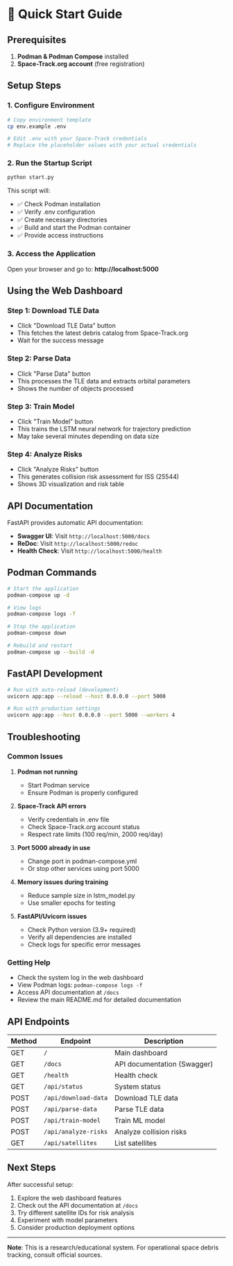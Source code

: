 # 🚀 Quick Start Guide

## Prerequisites
1. **Podman & Podman Compose** installed
2. **Space-Track.org account** (free registration)

## Setup Steps

### 1. Configure Environment
```bash
# Copy environment template
cp env.example .env

# Edit .env with your Space-Track credentials
# Replace the placeholder values with your actual credentials
```

### 2. Run the Startup Script
```bash
python start.py
```

This script will:
- ✅ Check Podman installation
- ✅ Verify .env configuration
- ✅ Create necessary directories
- ✅ Build and start the Podman container
- ✅ Provide access instructions

### 3. Access the Application
Open your browser and go to: **http://localhost:5000**

## Using the Web Dashboard

### Step 1: Download TLE Data
- Click "Download TLE Data" button
- This fetches the latest debris catalog from Space-Track.org
- Wait for the success message

### Step 2: Parse Data
- Click "Parse Data" button
- This processes the TLE data and extracts orbital parameters
- Shows the number of objects processed

### Step 3: Train Model
- Click "Train Model" button
- This trains the LSTM neural network for trajectory prediction
- May take several minutes depending on data size

### Step 4: Analyze Risks
- Click "Analyze Risks" button
- This generates collision risk assessment for ISS (25544)
- Shows 3D visualization and risk table

## API Documentation

FastAPI provides automatic API documentation:

- **Swagger UI**: Visit `http://localhost:5000/docs`
- **ReDoc**: Visit `http://localhost:5000/redoc`
- **Health Check**: Visit `http://localhost:5000/health`

## Podman Commands

```bash
# Start the application
podman-compose up -d

# View logs
podman-compose logs -f

# Stop the application
podman-compose down

# Rebuild and restart
podman-compose up --build -d
```

## FastAPI Development

```bash
# Run with auto-reload (development)
uvicorn app:app --reload --host 0.0.0.0 --port 5000

# Run with production settings
uvicorn app:app --host 0.0.0.0 --port 5000 --workers 4
```

## Troubleshooting

### Common Issues

1. **Podman not running**
   - Start Podman service
   - Ensure Podman is properly configured

2. **Space-Track API errors**
   - Verify credentials in .env file
   - Check Space-Track.org account status
   - Respect rate limits (100 req/min, 2000 req/day)

3. **Port 5000 already in use**
   - Change port in podman-compose.yml
   - Or stop other services using port 5000

4. **Memory issues during training**
   - Reduce sample size in lstm_model.py
   - Use smaller epochs for testing

5. **FastAPI/Uvicorn issues**
   - Check Python version (3.9+ required)
   - Verify all dependencies are installed
   - Check logs for specific error messages

### Getting Help

- Check the system log in the web dashboard
- View Podman logs: `podman-compose logs -f`
- Access API documentation at `/docs`
- Review the main README.md for detailed documentation

## API Endpoints

| Method | Endpoint | Description |
|--------|----------|-------------|
| GET | `/` | Main dashboard |
| GET | `/docs` | API documentation (Swagger) |
| GET | `/health` | Health check |
| GET | `/api/status` | System status |
| POST | `/api/download-data` | Download TLE data |
| POST | `/api/parse-data` | Parse TLE data |
| POST | `/api/train-model` | Train ML model |
| POST | `/api/analyze-risks` | Analyze collision risks |
| GET | `/api/satellites` | List satellites |

## Next Steps

After successful setup:
1. Explore the web dashboard features
2. Check out the API documentation at `/docs`
3. Try different satellite IDs for risk analysis
4. Experiment with model parameters
5. Consider production deployment options

---

**Note**: This is a research/educational system. For operational space debris tracking, consult official sources. 